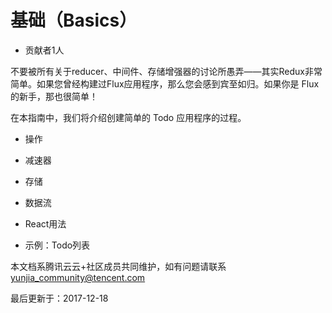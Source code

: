 # 基础（Basics）

- 贡献者1人

  

不要被所有关于reducer、中间件、存储增强器的讨论所愚弄——其实Redux非常简单。如果您曾经构建过Flux应用程序，那么您会感到宾至如归。如果你是 Flux 的新手，那也很简单！

在本指南中，我们将介绍创建简单的 Todo 应用程序的过程。

- 操作

- 减速器

- 存储

- 数据流

- React用法

- 示例：Todo列表

本文档系腾讯云云+社区成员共同维护，如有问题请联系 yunjia_community@tencent.com

最后更新于：2017-12-18